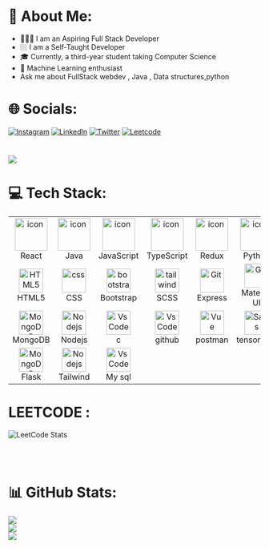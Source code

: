 # 💫 About Me:
-  🧑🏽‍💻 I am an Aspiring Full Stack Developer 
-   🏼 I am a Self-Taught Developer
-  🎓 Currently, a third-year student taking Computer Science
-  🌟 Machine Learning enthusiast
-   Ask me about FullStack webdev , Java , Data structures,python<br>


# 🌐 Socials:
[![Instagram](https://img.shields.io/badge/Instagram-%23E4405F.svg?logo=Instagram&logoColor=white)](https://instagram.com/jamal.myd) [![LinkedIn](https://img.shields.io/badge/LinkedIn-%230077B5.svg?logo=linkedin&logoColor=white)](https://linkedin.com/in/jamal-mydeen-09887924a) [![Twitter](https://img.shields.io/badge/Twitter-%231DA1F2.svg?logo=Twitter&logoColor=white)](https://twitter.com/jamal_976) [![Leetcode](https://img.shields.io/badge/Leetcode-%23593d88.svg?logo=Leetcode&logoColor=white)](https://leetcode.com/jamal7869) 

# [![](https://visitcount.itsvg.in/api?id=jamAL108&icon=0&color=0)](https://visitcount.itsvg.in)


# 💻 Tech Stack:
<table align="center">
  <tr>
    <td align="center" width="96">
        <img src="https://techstack-generator.vercel.app/react-icon.svg" alt="icon" width="65" height="65" />
      <br>React
    </td>
    <td align="center" width="96">
        <img src="https://techstack-generator.vercel.app/java-icon.svg" alt="icon" width="65" height="65" />
      <br>Java
    </td>
     <td align="center" width="96">
        <img src="https://techstack-generator.vercel.app/js-icon.svg" alt="icon" width="65" height="65" />
      <br>JavaScript
    </td>
        <td align="center" width="96">
        <img src="https://techstack-generator.vercel.app/ts-icon.svg" alt="icon" width="65" height="65" />
      <br>TypeScript
    </td>
   <td align="center" width="96">
        <img src="https://techstack-generator.vercel.app/redux-icon.svg" alt="icon" width="65" height="65" />
      <br>Redux
    </td>
        <td align="center" width="96">
        <img src="https://techstack-generator.vercel.app/python-icon.svg" alt="icon" width="65" height="65" />
      <br>Python
    </td>
  </tr>
  <tr>
    <td align="center"  width="96">
        <img src="https://skillicons.dev/icons?i=html" width="48" height="48" alt="HTML5" />
      <br>HTML5
    </td>
    <td align="center" width="96">
        <img src="https://skillicons.dev/icons?i=css" width="48" height="48" alt="css" />
      <br>CSS
    </td>
    <td align="center"  width="96">
        <img src="https://skillicons.dev/icons?i=bootstrap" width="48" height="48" alt="bootstrap" />
      <br>Bootstrap
    </td>
    <td align="center" width="96">
        <img src="https://skillicons.dev/icons?i=scss" width="48" height="48" alt="tailwind" />
      <br>SCSS
    </td>
    <td align="center" width="96"> 
        <img src="https://skillicons.dev/icons?i=expressjs" width="48" height="48" alt="Git" />
      <br>Express
    </td>
        <td align="center" width="96"> 
        <img src="https://skillicons.dev/icons?i=materialui" width="48" height="48" alt="Git" />
      <br>Material UI
    </td>
  </tr>
 <tr>
      <td align="center" width="96">
        <img src="https://skillicons.dev/icons?i=mongodb" width="48" height="48" alt="MongoDB" />
      <br>MongoDB
    </td>
        <td align="center" width="96">
        <img src="https://skillicons.dev/icons?i=nodejs" width="48" height="48" alt="Nodejs" />
      <br>Nodejs
      </td>
      </td>
            <td align="center" width="96">
        <img src="https://skillicons.dev/icons?i=c" width="48" height="48" alt="VsCode" />
      <br>c
    </td>
<!--               <td align="center" width="96">
        <img src="https://techstack-generator.vercel.app/github-icon.svg" alt="icon" width="65" height="65" />
      <br>Github
    </td> -->
  <td align="center" width="96">
        <img src="https://skillicons.dev/icons?i=github" width="48" height="48" alt="VsCode" />
      <br>github
    </td>
              <td align="center" width="96">
        <img src="https://skillicons.dev/icons?i=postman" width="48" height="48" alt="Vue" />
      <br>postman
    </td>
              <td align="center" width="96">
        <img src="https://skillicons.dev/icons?i=tensorflow" width="48" height="48" alt="Sass" />
      <br>tensorflow
    </td>
 </tr>
   <tr>
      <td align="center" width="96">
        <img src="https://skillicons.dev/icons?i=flask" width="48" height="48" alt="MongoDB" />
      <br>Flask
    </td>
        <td align="center" width="96">
        <img src="https://skillicons.dev/icons?i=tailwind" width="48" height="48" alt="Nodejs" />
      <br>Tailwind
      </td>
      </td>
            <td align="center" width="96">
        <img src="https://skillicons.dev/icons?i=mysql" width="48" height="48" alt="VsCode" />
      <br>My sql
    </td>
              <td align="center" width="96">
<!--         <img src="https://techstack-generator.vercel.app/github-icon.svg" alt="icon" width="65" height="65" />
      <br>Github -->
    </td>
              <td align="center" width="96">
<!--         <img src="https://skillicons.dev/icons?i=postman" width="48" height="48" alt="Vue" />
      <br>postman -->
    </td>
              <td align="center" width="96">
<!--         <img src="https://skillicons.dev/icons?i=tensorflow" width="48" height="48" alt="Sass" />
      <br>tensorflow -->
    </td>
 </tr>
</table>


# LEETCODE :
![LeetCode Stats](https://leetcard.jacoblin.cool/jamal108?theme=nord&font=Livvic)

<br><br>


# 📊 GitHub Stats:
![](https://github-readme-stats.vercel.app/api?username=jamal108&theme=dark&hide_border=false&include_all_commits=false&count_private=false)<br/>
![](https://github-readme-streak-stats.herokuapp.com/?user=jamal108&theme=dark&hide_border=false)<br/>
![](https://github-readme-stats.vercel.app/api/top-langs/?username=jamal108&theme=dark&hide_border=false&include_all_commits=false&count_private=false&layout=compact)
